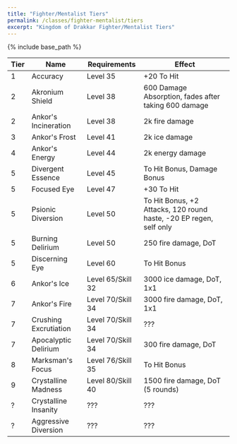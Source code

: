 ```yaml
---
title: "Fighter/Mentalist Tiers"
permalink: /classes/fighter-mentalist/tiers
excerpt: "Kingdom of Drakkar Fighter/Mentalist Tiers"
---
```


{% include base_path %}

Tier | Name | Requirements | Effect
---- | ---- | ------------ | ------
1    | Accuracy               | Level 35 | +20 To Hit
2    | Akronium Shield        | Level 38 | 600 Damage Absorption, fades after taking 600 damage
2    | Ankor's Incineration   | Level 38 | 2k fire damage
3    | Ankor's Frost          | Level 41 | 2k ice damage
4    | Ankor's Energy         | Level 44 | 2k energy damage
5    | Divergent Essence      | Level 45 | To Hit Bonus, Damage Bonus
5    | Focused Eye            | Level 47 | +30 To Hit
5    | Psionic Diversion      | Level 50 | To Hit Bonus, +2 Attacks, 120 round haste, -20 EP regen, self only
5    | Burning Delirium       | Level 50 | 250 fire damage, DoT
5    | Discerning Eye         | Level 60 | To Hit Bonus
6    | Ankor's Ice            | Level 65/Skill 32 | 3000 ice damage, DoT, 1x1
7    | Ankor's Fire           | Level 70/Skill 34 | 3000 fire damage, DoT, 1x1
7    | Crushing Excrutiation  | Level 70/Skill 34 | ???
7    | Apocalyptic Delirium   | Level 70/Skill 34 | 300 fire damage, DoT
8    | Marksman's Focus       | Level 76/Skill 35 | To Hit Bonus
9    | Crystalline Madness    | Level 80/Skill 40 | 1500 fire damage, DoT (5 rounds)
?    | Crystalline Insanity   | ??? | ???
?    | Aggressive Diversion   | ??? | ???
